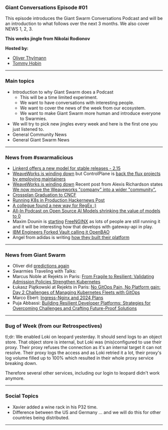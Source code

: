 
### Giant Conversations Episode #01

This episode introduces the Giant Swarm Conversations Podcast and will be an introduction to what follows over the next 3 months. We also cover NEWS 1, 2, 3.

**This weeks jingle from Nikolai Rodionov**

**Hosted by:** 

* [Oliver Thylmann](https://twitter.com/othylmann)
* [Tommy Hobin](https://twitter.com/tommyhobin)


------------------------------------------------------------------------------------------------------------------------------
### Main topics

* Introduction to why Giant Swarm does a Podcast
  * This will be a time limited experiment.
  * We want to have conversations with interesting people.
  * We want to cover the news of the week from our ecosystem.
  * We want to make Giant Swarm more human and introduce everyone to Swarmies.
* We will try to pick new jingles every week and here is the first one you just listened to.
* General Community News
* General Giant Swarm News
  
------------------------------------------------------------------------------------------------------------------------------

### News from #swarmalicious
* [Linkerd offers a new model for stable releases - 2.15](https://buoyant.io/blog/announcing-linkerd-2-15-vm-workloads-spiffe-identities)
* [WeaveWorks is winding down](https://twitter.com/monadic/status/1754530336120140116) but ControlPlane is [back the flux projects by employing maintainers](https://control-plane.io/posts/controlplane-backs-the-cncf-flux-project-by-employing-maintainers/)
* [WeaveWorks is winding down](https://twitter.com/monadic/status/1754530336120140116) Recent post from Alexis Richardson states [We now move the Weaveworks "company" into a wider "community".](https://www.linkedin.com/posts/richardsonalexis_hi-everyone-i-am-very-sad-to-announce-activity-7171213301555666945-16RJ/?utm_source=share&utm_medium=member_android)
* [Crossplan Graduation to CNCF](https://twitter.com/crossplane_io/status/1754533942143975494)
* [Running K8s in Production Hackernews Post](https://news.ycombinator.com/item?id=39272698)
* [A collegue found a new way for RegEx :)](https://pomsky-lang.org/)
* [All-In Podcast on Open Source AI Models shrinking the value of models to 0](https://youtu.be/FHO4hoXc75k?si=a-tLnM7j3RVbc8IA&t=2521)
* Maxim Dounin is [starting](https://mailman.nginx.org/pipermail/nginx-devel/2024-February/K5IC6VYO2PB7N4HRP2FUQIBIBCGP4WAU.html) [FreeNGINX](https://freenginx.org/) as lots of people are still running it and it will be interesting how that develops with gateway-api in play.
* [IBM Engineers Forked Vault calling it OpenBAO](https://thenewstack.io/meet-openbao-an-open-source-fork-of-hashicorp-vault/)
* Angel from adidas is writing [how they built their platform](https://medium.com/adidoescode/adidas-how-we-are-managing-a-container-platform-2-3-ce551abab337)


  
------------------------------------------------------------------------------------------------------------------------------

### News from Giant Swarm

* Oliver did [predictions again](https://www.giantswarm.io/blog/cloud-native-predictions-for-2024)
* Swarmies Traveling with Talks:
* Marcus Noble at Rejekts in Paris: [From Fragile to Resilient: Validating Admission Policies Strengthen Kubernetes](https://cfp.cloud-native.rejekts.io/cloud-native-rejekts-eu-paris-2024/talk/KCN3QV/)
* Łukasz Piątkowski at Rejekts in Paris: [No GitOps Pain, No Platform gain: Day 2 Challenges of Managing Kubernetes Fleets with GitOps](https://cfp.cloud-native.rejekts.io/cloud-native-rejekts-eu-paris-2024/talk/KHFPCL/)
* Marco Ebert: [Ingress-Nginx and 2024 Plans](https://kccnceu2024.sched.com/event/1YhhJ/ingress-nginx-and-2024-plans-marco-ebert-giant-swarm-james-strong-isovalent)
* Puja Abbassi: [Building Resilient Developer Platforms: Strategies for Overcoming Challenges and Crafting Future-Proof Solutions](https://www.meetup.com/de-DE/the-rise-of-platform-engineering-cologne/events/299094082/)


------------------------------------------------------------------------------------------------------------------------------


### Bug of Week (from our Retrospectives)
tl;dr: We enabled Loki on leopard yesterday. It should send logs to an object store. That object store is internal, but Loki was (mis)configured to use their proxy. Their proxy refuses the connection as it's an internal target it can not resolve. Their proxy logs the access and as Loki retried it a lot, their proxy's log volume filled up to 100% which resulted in their whole proxy service breaking down.

Therefore several other services, including our login to leopard didn't work anymore.

------------------------------------------------------------------------------------------------------------------------------

### Social Topics

* Xavier added a wine rack in his P32 time.
* Difference between the US and Germany ... and we will do this for other countries being distributed.

------------------------------------------------------------------------------------------------------------------------------

